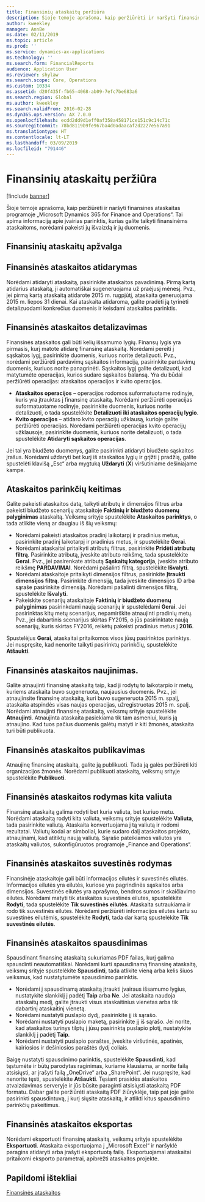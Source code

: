 ```yaml
---
title: Finansinių ataskaitų peržiūra
description: Šioje temoje aprašoma, kaip peržiūrėti ir naršyti finansines ataskaitas programoje „Microsoft Dynamics 365 for Finance and Operations“. Tai apima informaciją apie įvairias parinktis, kurias galite taikyti finansinėms ataskaitoms, norėdami pakeisti jų išvaizdą ir jų duomenis.
author: kweekley
manager: AnnBe
ms.date: 02/11/2019
ms.topic: article
ms.prod: ''
ms.service: dynamics-ax-applications
ms.technology: ''
ms.search.form: FinancialReports
audience: Application User
ms.reviewer: shylaw
ms.search.scope: Core, Operations
ms.custom: 10334
ms.assetid: d20f435f-fb65-4068-ab09-7efc7be683a6
ms.search.region: Global
ms.author: kweekley
ms.search.validFrom: 2016-02-28
ms.dyn365.ops.version: AX 7.0.0
ms.openlocfilehash: ecdd2dd9d1eff0af358a458171ce151c9c14c71c
ms.sourcegitcommit: 78bd8119b9fe967ba4d0adaacaf2d2227e567a91
ms.translationtype: HT
ms.contentlocale: lt-LT
ms.lasthandoff: 03/09/2019
ms.locfileid: "791446"
---
```

# <a name="view-financial-reports"></a>Finansinių ataskaitų peržiūra

[!include [banner](../includes/banner.md)]

Šioje temoje aprašoma, kaip peržiūrėti ir naršyti finansines ataskaitas programoje „Microsoft Dynamics 365 for Finance and Operations“. Tai apima informaciją apie įvairias parinktis, kurias galite taikyti finansinėms ataskaitoms, norėdami pakeisti jų išvaizdą ir jų duomenis.

<a name="financial-reporting-overview"></a>Finansinių ataskaitų apžvalga
----------------------------

## <a name="open-a-financial-report"></a>Finansinės ataskaitos atidarymas
Norėdami atidaryti ataskaitą, pasirinkite ataskaitos pavadinimą. Pirmą kartą atidarius ataskaitą, ji automatiškai sugeneruojama už praėjusį mėnesį. Pvz., jei pirmą kartą ataskaitą atidarote 2015 m. rugpjūtį, ataskaita generuojama 2015 m. liepos 31 dienai. Kai ataskaita atidaroma, galite pradėti ją tyrinėti detalizuodami konkrečius duomenis ir keisdami ataskaitos parinktis.

## <a name="drill-down-on-a-financial-report"></a>Finansinės ataskaitos detalizavimas
Finansinės ataskaitos gali būti kelių išsamumo lygių. Finansų lygis yra pirmasis, kurį matote atidarę finansinę ataskaitą. Norėdami pereiti į sąskaitos lygį, pasirinkite duomenis, kuriuos norite detalizuoti. Pvz., norėdami peržiūrėti pardavimų sąskaitos informaciją, pasirinkite pardavimų duomenis, kuriuos norite panagrinėti. Sąskaitos lygį galite detalizuoti, kad matytumėte operacijas, kurios sudaro sąskaitos balansą. Yra du būdai peržiūrėti operacijas: ataskaitos operacijos ir kvito operacijos.

-   **Ataskaitos operacijos** – operacijos rodomos suformatuotame rodinyje, kuris yra įtrauktas į finansinę ataskaitą. Norėdami peržiūrėti operacijas suformatuotame rodinyje, pasirinkite duomenis, kuriuos norite detalizuoti, o tada spustelėkite **Detalizuoti iki ataskaitos operacijų lygio**.
-   **Kvito operacijos** – atidaro kvito operacijų užklausą, kurioje galite peržiūrėti operacijas. Norėdami peržiūrėti operacijas kvito operacijų užklausoje, pasirinkite duomenis, kuriuos norite detalizuoti, o tada spustelėkite **Atidaryti sąskaitos operacijas**.

Jei tai yra biudžeto duomenys, galite pasirinkti atidaryti biudžeto sąskaitos įrašus. Norėdami uždaryti bet kurį iš ataskaitos lygių ir grįžti į pradžią, galite spustelėti klavišą „Esc“ arba mygtuką **Uždaryti** (**X**) viršutiniame dešiniajame kampe.

## <a name="change-report-options"></a>Ataskaitos parinkčių keitimas
Galite pakeisti ataskaitos datą, taikyti atributų ir dimensijos filtrus arba pakeisti biudžeto scenarijų ataskaitoje **Faktinių ir biudžeto duomenų palyginimas** ataskaitą. Veiksmų srityje spustelėkite **Ataskaitos parinktys**, o tada atlikite vieną ar daugiau iš šių veiksmų:

-   Norėdami pakeisti ataskaitos pradinį laikotarpį ir pradinius metus, pasirinkite pradinį laikotarpį ir pradinius metus, ir spustelėkite **Gerai**.
-   Norėdami ataskaitai pritaikyti atributų filtrus, pasirinkite **Pridėti atributų filtrą**. Pasirinkite atributą, įveskite atributo reikšmę, tada spustelėkite **Gerai**. Pvz., jei pasirenkate atributą **Sąskaitų kategorija**, įveskite atributo reikšmę **PARDAVIMAI**. Norėdami pašalinti filtrą, spustelėkite **Išvalyti**.
-   Norėdami ataskaitoje pritaikyti dimensijos filtrus, pasirinkite **Įtraukti dimensijos filtrą**. Pasirinkite dimensiją, tada įveskite dimensijos ID arba sąraše pasirinkite dimensiją. Norėdami pašalinti dimensijos filtrą, spustelėkite **Išvalyti**.
-   Pakeiskite scenarijų ataskaitoje **Faktinių ir biudžeto duomenų palyginimas** pasirinkdami naują scenarijų ir spustelėdami **Gerai**. Jei pasirinktas kitų metų scenarijus, nepamirškite atnaujinti pradinių metų. Pvz., jei dabartinis scenarijus skirtas FY2015, o jūs pasirinktate naują scenarijų, kuris skirtas FY2016, reikėtų pakeisti pradinius metus į **2016**.

Spustelėjus **Gerai**, ataskaitai pritaikomos visos jūsų pasirinktos parinktys. Jei nuspręsite, kad nenorite taikyti pasirinktų parinkčių, spustelėkite **Atšaukti**.

## <a name="update-a-financial-report"></a>Finansinės ataskaitos naujinimas.
Galite atnaujinti finansinę ataskaitą taip, kad ji rodytų to laikotarpio ir metų, kuriems ataskaita buvo sugeneruota, naujausius duomenis. Pvz., jei atnaujinsite finansinę ataskaitą, kuri buvo sugeneruota 2015 m. spalį, ataskaita atspindės visas naujas operacijas, užregistruotas 2015 m. spalį. Norėdami atnaujinti finansinę ataskaitą, veiksmų srityje spustelėkite **Atnaujinti**. Atnaujinta ataskaita pasiekiama tik tam asmeniui, kuris ją atnaujino. Kad tuos pačius duomenis galėtų matyti ir kiti žmonės, ataskaita turi būti publikuota.

## <a name="publish-a-financial-report"></a>Finansinės ataskaitos publikavimas
Atnaujinę finansinę ataskaitą, galite ją publikuoti. Tada ją galės peržiūrėti kiti organizacijos žmonės. Norėdami publikuoti ataskaitą, veiksmų srityje spustelėkite **Publikuoti**.

## <a name="display-a-financial-report-in-a-different-currency"></a>Finansinės ataskaitos rodymas kita valiuta
Finansinę ataskaitą galima rodyti bet kuria valiuta, bet kuriuo metu. Norėdami ataskaitą rodyti kita valiuta, veiksmų srityje spustelėkite **Valiuta**, tada pasirinkite valiutą. Ataskaita konvertuojama į tą valiutą ir rodomi rezultatai. Valiutų kodai ar simboliai, kurie sudaro dalį ataskaitos projekto, atnaujinami, kad atitiktų naują valiutą. Sąraše pateikiamos valiutos yra ataskaitų valiutos, sukonfigūruotos programoje „Finance and Operations“.

## <a name="display-a-summarized-view-of-the-financial-report"></a>Finansinės ataskaitos suvestinės rodymas
Finansinėje ataskaitoje gali būti informacijos eilutės ir suvestinės eilutės. Informacijos eilutės yra eilutės, kuriose yra pagrindinės sąskaitos arba dimensijos. Suvestinės eilutės yra aprašymo, bendros sumos ir skaičiavimo eilutes. Norėdami matyti tik ataskaitos suvestinės eilutes, spustelėkite **Rodyti**, tada spustelėkite **Tik suvestinės eilutės**. Ataskaita sutraukiama ir rodo tik suvestinės eilutes. Norėdami peržiūrėti informacijos eilutes kartu su suvestinės eilutėmis, spustelėkite **Rodyti**, tada dar kartą spustelėkite **Tik suvestinės eilutės**.

## <a name="print-a-financial-report"></a>Finansinės ataskaitos spausdinimas
Spausdinant finansinę ataskaitą sukuriamas PDF failas, kurį galima spausdinti neautomatiškai. Norėdami kurti spausdinamą finansinę ataskaitą, veiksmų srityje spustelėkite **Spausdinti**, tada atlikite vieną arba kelis šiuos veiksmus, kad nustatytumėte spausdinimo parinktis.

-   Norėdami į spausdinamą ataskaitą įtraukti įvairaus išsamumo lygius, nustatykite slankiklį į padėtį **Taip** arba **Ne**. Jei ataskaita naudoja ataskaitų medį, galite įtraukti visus ataskaitinius vienetas arba tik dabartinį ataskaitinį vienetą.
-   Norėdami nustatyti puslapio dydį, pasirinkite jį iš sąrašo.
-   Norėdami nustatyti puslapio maketą, pasirinkite jį iš sąrašo. Jei norite, kad ataskaitos turinys tilptų į jūsų pasirinktą puslapio plotį, nustatykite slankiklį į padėtį **Taip**.
-   Norėdami nustatyti puslapio paraštes, įveskite viršutinės, apatinės, kairiosios ir dešiniosios paraštės dydį coliais.

Baigę nustatyti spausdinimo parinktis, spustelėkite **Spausdinti**, kad tęstumėte ir būtų parodytas raginimas, kuriame klausiama, ar norite failą atsisiųsti, ar įrašyti failą „OneDrive“ arba „SharePoint“. Jei nuspręsite, kad nenorite tęsti, spustelėkite **Atšaukti**. Tęsiant prasidės ataskaitos atvaizdavimas serveryje ir jūs būsite paraginti atsisiųsti ataskaitą PDF formatu. Dabar galite peržiūrėti ataskaitą PDF žiūryklėje, taip pat joje galite pasirinkti spausdintuvą, į kurį siųsite ataskaitą, ir atlikti kitus spausdinimo parinkčių pakeitimus.

## <a name="export-a-financial-report"></a>Finansinės ataskaitos eksportas
Norėdami eksportuoti finansinę ataskaitą, veiksmų srityje spustelėkite **Eksportuoti**. Ataskaita eksportuojama į „Microsoft Excel“ ir naršyklė paragins atidaryti arba įrašyti eksportuotą failą. Eksportuojamai ataskaitai pritaikomi eksporto parametrai, apibrėžti ataskaitos projekte.    

<a name="additional-resources"></a>Papildomi ištekliai
--------

[Finansinės ataskaitos](../../dev-itpro/analytics/financial-reporting-intro.md)





